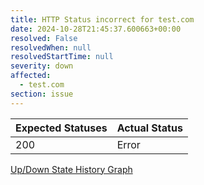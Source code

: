 ```yaml
---
title: HTTP Status incorrect for test.com
date: 2024-10-28T21:45:37.600663+00:00
resolved: False
resolvedWhen: null
resolvedStartTime: null
severity: down
affected:
  - test.com
section: issue
---
```


| Expected Statuses | Actual Status  |
|-------------------|----------------|
| 200 | Error |


[Up/Down State History Graph](test.com-http.html)